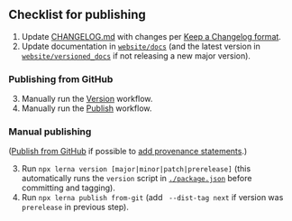 ## Checklist for publishing

1. Update [CHANGELOG.md](CHANGELOG.md) with changes per [Keep a Changelog format](https://keepachangelog.com/).
2. Update documentation in [`website/docs`](website/docs) (and the latest version in [`website/versioned_docs`](website/versioned_docs) if not releasing a new major version).

### Publishing from GitHub

3. Manually run the [Version](https://github.com/react-querybuilder/react-querybuilder/actions/workflows/version.yml) workflow.
4. Manually run the [Publish](https://github.com/react-querybuilder/react-querybuilder/actions/workflows/version.yml) workflow.

### Manual publishing

([Publish from GitHub](#publishing-from-github) if possible to [add provenance statements](https://docs.npmjs.com/generating-provenance-statements).)

3. Run `npx lerna version [major|minor|patch|prerelease]` (this automatically runs the `version` script in [`./package.json`](package.json) before committing and tagging).
4. Run `npx lerna publish from-git` (add ` --dist-tag next` if version was `prerelease` in previous step).
